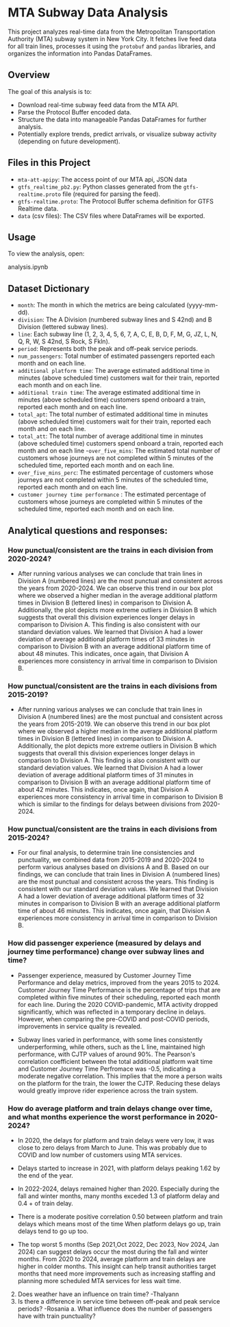 # MTA Subway Data Analysis

This project analyzes real-time data from the Metropolitan Transportation Authority (MTA) subway system in New York City. It fetches live feed data for all train lines, processes it using the `protobuf` and `pandas` libraries, and organizes the information into Pandas DataFrames.

## Overview

The goal of this analysis is to:

* Download real-time subway feed data from the MTA API.
* Parse the Protocol Buffer encoded data.
* Structure the data into manageable Pandas DataFrames for further analysis.
* Potentially explore trends, predict arrivals, or visualize subway activity (depending on future development).

## Files in this Project

* `mta-att-apipy`: The access point of our MTA api, JSON data
* `gtfs_realtime_pb2.py`: Python classes generated from the `gtfs-realtime.proto` file (required for parsing the feed).
* `gtfs-realtime.proto`: The Protocol Buffer schema definition for GTFS Realtime data.
* `data` (csv files): The CSV files where DataFrames will be exported.

## Usage

To view the analysis, open:

analysis.ipynb

## Dataset Dictionary 
- `month`: The month in which the metrics are being calculated (yyyy-mm-dd).
- `division`: The A Division (numbered subway lines and S 42nd) and B Division (lettered subway lines).
- `line`: Each subway line (1, 2, 3, 4, 5, 6, 7, A, C, E, B, D, F, M, G, JZ, L, N, Q, R, W, S 42nd, S Rock, S Fkln).
- `period`: Represents both the peak and off-peak service periods.
- `num_passengers`: Total number of estimated passengers reported each month and on each line.
- `additional platform time`: The average estimated additional time in minutes (above scheduled time) customers wait for their train, reported each month and on each line.
- `additional train time`: The average estimated additional time in minutes (above scheduled time) customers spend onboard a train, reported each month and on each line.
- `total_apt`: The total number of estimated additional time in minutes (above scheduled time) customers wait for their train, reported each month and on each line.
- `total_att`: The total number of average additional time in minutes (above scheduled time) customers spend onboard a train, reported each month and on each line
-`over_five_mins`: The estimated total number of customers whose journeys are not completed within 5 minutes of the scheduled time, reported each month and on each line.
- `over_five_mins_perc`: The estimated percentage of customers whose journeys are not completed within 5 minutes of the scheduled time, reported each month and on each line.
- `customer journey time performance` : The estimated percentage of customers whose journeys are completed within 5 minutes of the scheduled time, reported each month and on each line.


## Analytical questions and responses:


### How punctual/consistent are the trains in each division from 2020-2024? 
* After running various analyses we can conclude that train lines in Division A (numbered lines) are the most punctual and consistent across the years from 2020-2024. We can observe this trend in our box plot where we observed a higher median in the average additional platform times in Division B (lettered lines) in comparison to Division A. Additionally, the plot depicts more extreme outliers in Division B which suggests that overall this division experiences longer delays in comparison to Division A. This finding is also consistent with our standard deviation values. We learned that Division A had a lower deviation of average additional platform times of 33 minutes in comparison to Division B with an average additional platform time of about 48 minutes. This indicates, once again, that Division A experiences more consistency in arrival time in comparison to Division B. 

### How punctual/consistent are the trains in each divisions from 2015-2019?
* After running various analyses we can conclude that train lines in Division A (numbered lines) are the most punctual and consistent across the years from 2015-2019. We can observe this trend in our box plot where we observed a higher median in the average additional platform times in Division B (lettered lines) in comparison to Division A. Additionally, the plot depicts more extreme outliers in Division B which suggests that overall this division experiences longer delays in comparison to Division A. This finding is also consistent with our standard deviation values. We learned that Division A had a lower deviation of average additional platform times of 31 minutes in comparison to Division B with an average additional platform time of about 42 minutes. This indicates, once again, that Division A experiences more consistency in arrival time in comparison to Division B which is similar to the findings for delays between divisions from 2020-2024.

### How punctual/consistent are the trains in each divisions from 2015-2024?
* For our final analysis, to determine train line consistencies and punctuality, we combined data from 2015-2019 and 2020-2024 to perform various analyses based on divisions A and B. Based on our findings, we can conclude that train lines in Division A (numbered lines) are the most punctual and consistent across the years. This finding is consistent with our standard deviation values. We learned that Division A had a lower deviation of average additional platform times of 32 minutes in comparison to Division B with an average additional platform time of about 46 minutes. This indicates, once again, that Division A experiences more consistency in arrival time in comparison to Division B. 

### How did passenger experience (measured by delays and journey time performance) change over subway lines and time?
* Passenger experience, measured by Customer Journey Time Performance and delay metrics, improved from the years 2015 to 2024. Customer Journey Time Performance is the percentage of trips that are completed within five minutes of their scheduling, reported each month for each line. During the 2020 COVID-pandemic, MTA activity dropped significantly, which was reflected in a temporary decline in delays. However, when comparing the pre-COVID and post-COVID periods, improvements in service quality is revealed.

* Subway lines varied in performance, with some lines consistently underperforming, while others, such as the L line, maintained high performance, with CJTP values of around 90%. The Pearson's correlation coefficient between the total additional platform wait time and Customer Journey Time Perfromace was -0.5, indicating a moderate negative correlation. This implies that the more a person waits on the platform for the train, the lower the CJTP. Reducing these delays would greatly improve rider experience across the train system.

### How do average platform and train delays change over time, and what months experience the worst performance in 2020-2024?
* In 2020, the delays for platform and train delays were very low, it was close to zero delays from March to June. This was probably due to COVID and low number of customers using MTA services.

* Delays started to increase in 2021, with platform delays peaking 1.62 by the end of the year. 

* In 2022-2024, delays remained higher than 2020. Especially during the fall and winter months, many months exceded 1.3 of platform delay and 0.4 + of train delay. 

* There is a moderate positive correlation 0.50 between platform and train delays which means most of the time When platform delays go up, train delays tend to go up too.

* The top worst 5 months (Sep 2021,Oct 2022, Dec 2023, Nov 2024, Jan 2024) can suggest delays occur the most during the fall and winter months. From 2020 to 2024, average platform and train delays are higher in colder months. This insight can help transit authorities target months that need more improvements such as increasing staffing and planning more scheduled MTA services for less wait time. 







2. Does weather have an influence on train time? -Thalyann
3. Is there a difference in service time between off-peak and peak service periods? -Rosania
    a. What influence does the number of passengers have with train punctuality?
